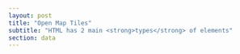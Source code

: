 ```yaml
---
layout: post
title: "Open Map Tiles"
subtitle: "HTML has 2 main <strong>types</strong> of elements"
section: data
---
```

